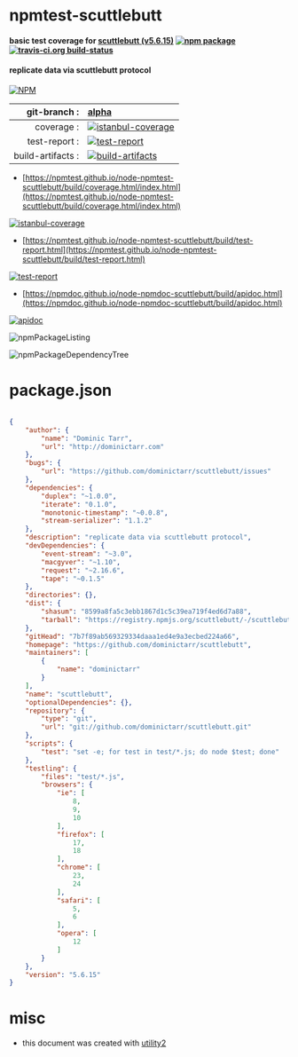 # npmtest-scuttlebutt

#### basic test coverage for  [scuttlebutt (v5.6.15)](https://github.com/dominictarr/scuttlebutt)  [![npm package](https://img.shields.io/npm/v/npmtest-scuttlebutt.svg?style=flat-square)](https://www.npmjs.org/package/npmtest-scuttlebutt) [![travis-ci.org build-status](https://api.travis-ci.org/npmtest/node-npmtest-scuttlebutt.svg)](https://travis-ci.org/npmtest/node-npmtest-scuttlebutt)

#### replicate data via scuttlebutt protocol

[![NPM](https://nodei.co/npm/scuttlebutt.png?downloads=true&downloadRank=true&stars=true)](https://www.npmjs.com/package/scuttlebutt)

| git-branch : | [alpha](https://github.com/npmtest/node-npmtest-scuttlebutt/tree/alpha)|
|--:|:--|
| coverage : | [![istanbul-coverage](https://npmtest.github.io/node-npmtest-scuttlebutt/build/coverage.badge.svg)](https://npmtest.github.io/node-npmtest-scuttlebutt/build/coverage.html/index.html)|
| test-report : | [![test-report](https://npmtest.github.io/node-npmtest-scuttlebutt/build/test-report.badge.svg)](https://npmtest.github.io/node-npmtest-scuttlebutt/build/test-report.html)|
| build-artifacts : | [![build-artifacts](https://npmtest.github.io/node-npmtest-scuttlebutt/glyphicons_144_folder_open.png)](https://github.com/npmtest/node-npmtest-scuttlebutt/tree/gh-pages/build)|

- [https://npmtest.github.io/node-npmtest-scuttlebutt/build/coverage.html/index.html](https://npmtest.github.io/node-npmtest-scuttlebutt/build/coverage.html/index.html)

[![istanbul-coverage](https://npmtest.github.io/node-npmtest-scuttlebutt/build/screenCapture.buildCi.browser.%252Ftmp%252Fbuild%252Fcoverage.lib.html.png)](https://npmtest.github.io/node-npmtest-scuttlebutt/build/coverage.html/index.html)

- [https://npmtest.github.io/node-npmtest-scuttlebutt/build/test-report.html](https://npmtest.github.io/node-npmtest-scuttlebutt/build/test-report.html)

[![test-report](https://npmtest.github.io/node-npmtest-scuttlebutt/build/screenCapture.buildCi.browser.%252Ftmp%252Fbuild%252Ftest-report.html.png)](https://npmtest.github.io/node-npmtest-scuttlebutt/build/test-report.html)

- [https://npmdoc.github.io/node-npmdoc-scuttlebutt/build/apidoc.html](https://npmdoc.github.io/node-npmdoc-scuttlebutt/build/apidoc.html)

[![apidoc](https://npmdoc.github.io/node-npmdoc-scuttlebutt/build/screenCapture.buildCi.browser.%252Ftmp%252Fbuild%252Fapidoc.html.png)](https://npmdoc.github.io/node-npmdoc-scuttlebutt/build/apidoc.html)

![npmPackageListing](https://npmtest.github.io/node-npmtest-scuttlebutt/build/screenCapture.npmPackageListing.svg)

![npmPackageDependencyTree](https://npmtest.github.io/node-npmtest-scuttlebutt/build/screenCapture.npmPackageDependencyTree.svg)



# package.json

```json

{
    "author": {
        "name": "Dominic Tarr",
        "url": "http://dominictarr.com"
    },
    "bugs": {
        "url": "https://github.com/dominictarr/scuttlebutt/issues"
    },
    "dependencies": {
        "duplex": "~1.0.0",
        "iterate": "0.1.0",
        "monotonic-timestamp": "~0.0.8",
        "stream-serializer": "1.1.2"
    },
    "description": "replicate data via scuttlebutt protocol",
    "devDependencies": {
        "event-stream": "~3.0",
        "macgyver": "~1.10",
        "request": "~2.16.6",
        "tape": "~0.1.5"
    },
    "directories": {},
    "dist": {
        "shasum": "8599a8fa5c3ebb1867d1c5c39ea719f4ed6d7a88",
        "tarball": "https://registry.npmjs.org/scuttlebutt/-/scuttlebutt-5.6.15.tgz"
    },
    "gitHead": "7b7f89ab569329334daaa1ed4e9a3ecbed224a66",
    "homepage": "https://github.com/dominictarr/scuttlebutt",
    "maintainers": [
        {
            "name": "dominictarr"
        }
    ],
    "name": "scuttlebutt",
    "optionalDependencies": {},
    "repository": {
        "type": "git",
        "url": "git://github.com/dominictarr/scuttlebutt.git"
    },
    "scripts": {
        "test": "set -e; for test in test/*.js; do node $test; done"
    },
    "testling": {
        "files": "test/*.js",
        "browsers": {
            "ie": [
                8,
                9,
                10
            ],
            "firefox": [
                17,
                18
            ],
            "chrome": [
                23,
                24
            ],
            "safari": [
                5,
                6
            ],
            "opera": [
                12
            ]
        }
    },
    "version": "5.6.15"
}
```



# misc
- this document was created with [utility2](https://github.com/kaizhu256/node-utility2)
